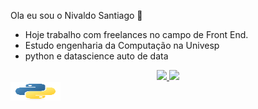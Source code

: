 Ola eu sou o Nivaldo Santiago 👋
- Hoje trabalho com freelances no campo de Front End.
- Estudo engenharia da Computação na Univesp
- python e datascience auto de data


<div align="center">
  <a href="https://github.com/santiago2511">
  <img height="180em" src="https://github-readme-stats.vercel.app/api?username=santiago2511&show_icons=true&theme=dark&include_all_commits=true&count_private=true"/>
  <img height="180em" src="https://github-readme-stats.vercel.app/api/top-langs/?username=santiago2511&layout=compact&langs_count=7&theme=dark"/>
</div>

 <img align="center" alt="Rafa-Python" height="30" width="80" src="https://raw.githubusercontent.com/devicons/devicon/master/icons/python/python-original.svg">
